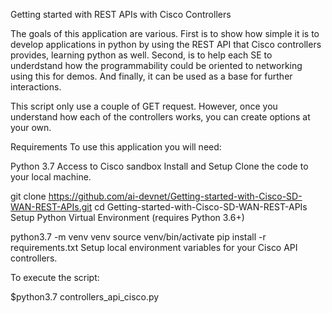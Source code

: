 Getting started with REST APIs with Cisco Controllers

The goals of this application are various. First is to show how simple it is to develop applications in python by using the REST API that Cisco controllers provides, learning python as well. Second, is to help each SE to underdstand how the programmability could be oriented to networking using this for demos. And finally, it can be used as a base for further interactions.

This script only use a couple of GET request.  However, once you understand how each of the controllers works, you can create options at your own.

Requirements
To use this application you will need:

Python 3.7
Access to Cisco sandbox
Install and Setup
Clone the code to your local machine.

git clone https://github.com/ai-devnet/Getting-started-with-Cisco-SD-WAN-REST-APIs.git
cd Getting-started-with-Cisco-SD-WAN-REST-APIs
Setup Python Virtual Environment (requires Python 3.6+)

python3.7 -m venv venv
source venv/bin/activate
pip install -r requirements.txt
Setup local environment variables for your Cisco API controllers.

To execute the script:

$python3.7 controllers_api_cisco.py
